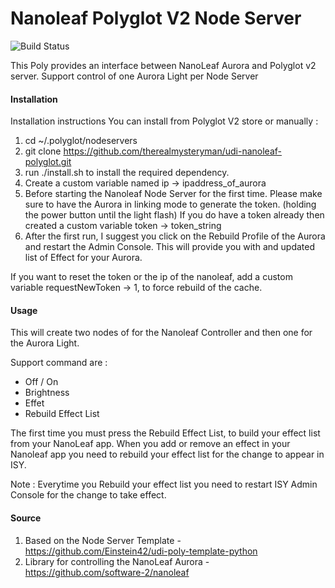 # Nanoleaf Polyglot V2 Node Server

![Build Status](https://travis-ci.org/therealmysteryman/udi-nanoleaf-polyglot.svg?branch=master)

This Poly provides an interface between NanoLeaf Aurora and Polyglot v2 server. Support control of one Aurora Light per Node Server

#### Installation

Installation instructions
You can install from Polyglot V2 store or manually :

1. cd ~/.polyglot/nodeservers
2. git clone https://github.com/therealmysteryman/udi-nanoleaf-polyglot.git
3. run ./install.sh to install the required dependency.
4. Create a custom variable named ip -> ipaddress_of_aurora
5. Before starting the Nanoleaf Node Server for the first time. Please make sure to have the Aurora in linking mode to generate the token. (holding the power button until the light flash) If you do have a token already then created a custom variable token -> token_string
6. After the first run, I suggest you click on the Rebuild Profile of the Aurora and restart the Admin Console. This will provide you with and updated list of Effect for your Aurora.

If you want to reset the token or the ip of the nanoleaf, add a custom variable requestNewToken -> 1, to force rebuild of the cache.

#### Usage

This will create two nodes of for the Nanoleaf Controller and then one for the Aurora Light.

Support command are :
- Off / On 
- Brightness
- Effet
- Rebuild Effect List

The first time you must press the Rebuild Effect List, to build your effect list from your NanoLeaf app. When you add or remove an effect in your Nanoleaf app you need to rebuild your effect list for the change to appear in ISY.

Note : Everytime you Rebuild your effect list you need to restart ISY Admin Console for the change to take effect.

#### Source

1. Based on the Node Server Template - https://github.com/Einstein42/udi-poly-template-python
2. Library for controlling the NanoLeaf Aurora - https://github.com/software-2/nanoleaf
